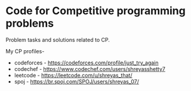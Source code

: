 # Code for Competitive programming problems
Problem tasks and solutions related to CP. 

My CP profiles-
- codeforces - https://codeforces.com/profile/just_try_again
- codechef - https://www.codechef.com/users/shreyasshetty7
- leetcode - https://leetcode.com/u/shreyas_that/
- spoj - https://br.spoj.com/SPOJ/users/shreyas_07/
